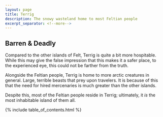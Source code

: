 ```yaml
---
layout: page
title: Terrig
description: The snowy wasteland home to most Feltian people
excerpt_separator: <!--more-->
---
```


## Barren & Deadly
Compared to the other islands of Felt, Terrig is quite a bit more hospitable. While this may give the false impression that this makes it a safer place, to the experienced eye, this could not be farther from the truth.

Alongside the Feltian people, Terrig is home to more arctic creatures in general. Large, terrible beasts that prey upon travelers. It is because of this that the need for hired mercenaries is much greater than the other islands.

Despite this, most of the Feltian people reside in Terrig; ultimately, it <em>is</em> the most inhabitable island of them all.

<!--more-->

{% include table_of_contents.html %}
